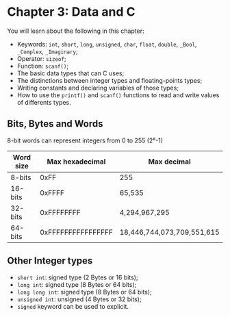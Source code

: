 # Chapter 3: Data and C 

You will learn about the following in this chapter:

* Keywords: `int`, `short`, `long`, `unsigned`, `char`, `float`, `double`, `_Bool`, `_Complex`, `_Imaginary`;
* Operator: `sizeof`; 
* Function: `scanf()`; 
* The basic data types that can C uses; 
* The distinctions between integer types and floating-points types; 
* Writing constants and declaring variables of those types; 
* How to use the `printf()` and `scanf()` functions to read and write values of differents types. 


## Bits, Bytes and Words

8-bit words can represent integers from 0 to 255 (2⁸-1)

| Word size | Max hexadecimal | Max decimal |
|--------|------|----|
| 8-bits | 0xFF | 255
|16-bits | 0xFFFF | 65,535
|32-bits | 0xFFFFFFFF | 4,294,967,295
|64-bits | 0xFFFFFFFFFFFFFFFF | 18,446,744,073,709,551,615

## Other Integer types

* `short int`: signed type (2 Bytes or 16 bits);
* `long int`: signed type (8 Bytes or 64 bits);
* `long long int`: signed type (8 Bytes or 64 bits);
* `unsigned int`: unsigned (4 Bytes or 32 bits);
* `signed` keyword can be used to explicit.

